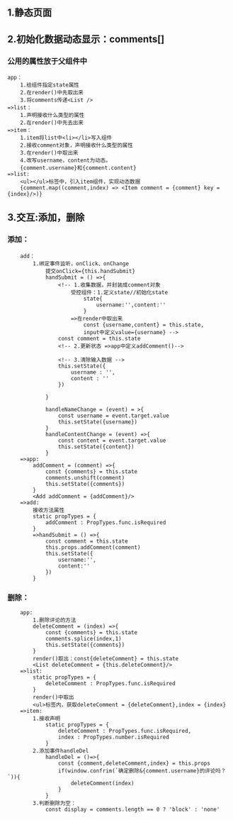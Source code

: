 
## 1.静态页面
## 2.初始化数据动态显示：comments[]
### 公用的属性放于父组件中
    app： 
        1.给组件指定state属性
        2.在render()中先取出来
        3.将comments传递<List />
    =>list：
        1.声明接收什么类型的属性
        2.在render()中先去出来
    =>item：
        1.item将list中<li></li>写入组件
        2.接收comment对象，声明接收什么类型的属性
        3.在render()中取出来
        4.改写username，content为动态。
        {comment.username}和{comment.content}
    =>list:
        <ul></ul>标签中，引入item组件，实现动态数据
        {comment.map((comment,index) => <Item comment = {comment} key = {index}/>)}
## 3.交互:添加，删除 
  ### 添加：
        add：
            1.绑定事件监听，onClick、onChange 
                提交onClick={this.handSubmit}
                handSubmit = () =>{
                    <!-- 1.收集数据，并封装成comment对象 
                        受控组件：1.定义state//初始化state
                            state{
                                username:'',content:''
                            }
                        =>在render中取出来
                            const {username,content} = this.state,
                            input中定义value={username} -->
                    const comment = this.state
                    <!-- 2.更新状态 =>app中定义addComment()-->

                    <!-- 3.清除输入数据 -->
                    this.setState({
                        username : '',
                        content : ''
                    })
              
                }
            
                handleNameChange = (event) = >{
                    const username = event.target.value
                    this.setState({username})
                }
                handleContentChange = (event) =>{
                    const content = event.target.value
                    this.setState({content})
                }
        =>app:
            addComment = (comment) =>{
                const {comments} = this.state
                comments.unshift(comment)
                this.setState({comments})
            }
            <Add addComment = {addComment}/>
        =>add:
            接收方法属性
            static propTypes = {
                addComment : PropTypes.func.isRequired
            }
            =>handSubmit = () =>{
                const comment = this.state
                this.props.addComment(comment)
                this.setState({
                    username:'',
                    content:''
                })
            }
### 删除：
        app:
            1.删除评论的方法
            deleteComment = (index) =>{
                const {comments} = this.state
                comments.splice(index,1)
                this.setState({comments})
            }
            render()取出：const{deleteComment} = this.state
            <List deleteComment = {this.deleteComment}/>
        =>list:
            static propTypes = {
                deleteComment : PropTypes.func.isRequired
            }
            render()中取出
            <ul>标签内，获取deleteComment = {deleteComment},index = {index}
        =>item:
            1.接收声明
                static propTypes = {
                    deleteComment : PropTypes.func.isRequired,
                    index : PropTypes.number.isRequired
                }
            2.添加事件handleDel
                handleDel = ()=>{
                    const {comment,deleteComment,index} = this.props
                    if(window.confrim(`确定删除&{comment.username}的评论吗？`)){
                        deleteComment(index)
                    }
                }
            3.判断删除为空：
                const display = comments.length == 0 ? 'block' : 'none'
